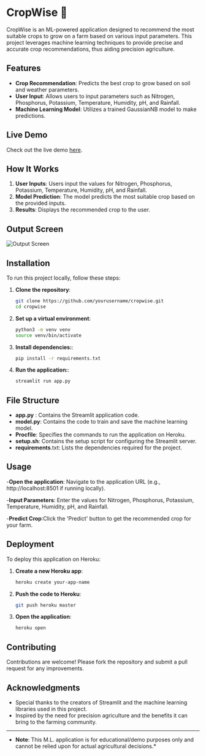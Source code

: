 # CropWise 🌿

CropWise is an ML-powered application designed to recommend the most suitable crops to grow on a farm based on various input parameters. This project leverages machine learning techniques to provide precise and accurate crop recommendations, thus aiding precision agriculture.

## Features

- **Crop Recommendation**: Predicts the best crop to grow based on soil and weather parameters.
- **User Input**: Allows users to input parameters such as Nitrogen, Phosphorus, Potassium, Temperature, Humidity, pH, and Rainfall.
- **Machine Learning Model**: Utilizes a trained GaussianNB model to make predictions.

## Live Demo

Check out the live demo [here](https://akash-cropwise-625097d1df01.herokuapp.com/).

## How It Works

1. **User Inputs**: Users input the values for Nitrogen, Phosphorus, Potassium, Temperature, Humidity, pH, and Rainfall.
2. **Model Prediction**: The model predicts the most suitable crop based on the provided inputs.
3. **Results**: Displays the recommended crop to the user.

## Output Screen

![Output Screen](https://drive.google.com/file/d/1dnO4MsDFQbMuA63w-hAX9fvvpJzSdk7T/view?usp=sharing)

## Installation

To run this project locally, follow these steps:

1. **Clone the repository**:
   ```sh
   git clone https://github.com/yourusername/cropwise.git
   cd cropwise

2. **Set up a virtual environment**:
   ```sh
   python3 -m venv venv
   source venv/bin/activate

3. **Install dependencies:**:
   ```sh
   pip install -r requirements.txt

4. **Run the application:**:
   ```sh
   streamlit run app.py

## File Structure
- **app.py** : Contains the Streamlit application code.
- **model.py**: Contains the code to train and save the machine learning model.
- **Procfile**: Specifies the commands to run the application on Heroku.
- **setup.sh**: Contains the setup script for configuring the Streamlit server.
- **requirements**.txt: Lists the dependencies required for the project.

## Usage
-**Open the application**:
Navigate to the application URL (e.g., http://localhost:8501 if running locally).

-**Input Parameters**: Enter the values for Nitrogen, Phosphorus, Potassium, Temperature, Humidity, pH, and Rainfall.

-**Predict Crop**:Click the 'Predict' button to get the recommended crop for your farm.

## Deployment

To deploy this application on Heroku:

1. **Create a new Heroku app**:
   ```sh
   heroku create your-app-name

2. **Push the code to Heroku**:
   ```sh
   git push heroku master

3. **Open the application**:
   ```sh
   heroku open


## Contributing
Contributions are welcome! Please fork the repository and submit a pull request for any improvements.

## Acknowledgments
- Special thanks to the creators of Streamlit and the machine learning libraries used in this project.
- Inspired by the need for precision agriculture and the benefits it can bring to the farming community.

-----------------------------------------------------------------

- **Note**: This M.L. application is for educational/demo purposes only and cannot be relied upon for actual agricultural decisions.*